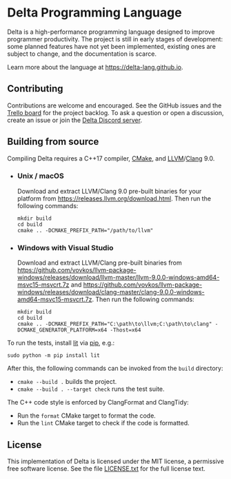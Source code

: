 # Delta Programming Language

Delta is a high-performance programming language designed to improve programmer productivity.
The project is still in early stages of development: some planned features have not yet been implemented,
existing ones are subject to change, and the documentation is scarce.

Learn more about the language at https://delta-lang.github.io.

## Contributing

Contributions are welcome and encouraged.
See the GitHub issues and the [Trello board](https://trello.com/b/NIbkM4v2/delta) for the project backlog.
To ask a question or open a discussion, create an issue or join the [Delta Discord server](https://discord.gg/hsDbW9p).

## Building from source

Compiling Delta requires a C++17 compiler, [CMake](https://cmake.org), and
[LLVM](https://llvm.org)/[Clang](https://clang.llvm.org) 9.0.

- ### Unix / macOS

    Download and extract LLVM/Clang 9.0 pre-built binaries for your platform from
    https://releases.llvm.org/download.html. Then run the following commands:

      mkdir build
      cd build
      cmake .. -DCMAKE_PREFIX_PATH="/path/to/llvm"

- ### Windows with Visual Studio

    Download and extract LLVM/Clang pre-built binaries from
    https://github.com/vovkos/llvm-package-windows/releases/download/llvm-master/llvm-9.0.0-windows-amd64-msvc15-msvcrt.7z
    and https://github.com/vovkos/llvm-package-windows/releases/download/clang-master/clang-9.0.0-windows-amd64-msvc15-msvcrt.7z.
    Then run the following commands:

      mkdir build
      cd build
      cmake .. -DCMAKE_PREFIX_PATH="C:\path\to\llvm;C:\path\to\clang" -DCMAKE_GENERATOR_PLATFORM=x64 -Thost=x64

To run the tests, install [lit](https://llvm.org/docs/CommandGuide/lit.html) via [pip](https://pip.pypa.io/en/stable/installing/), e.g.:

    sudo python -m pip install lit

After this, the following commands can be invoked from the `build` directory:

- `cmake --build .` builds the project.
- `cmake --build . --target check` runs the test suite.

The C++ code style is enforced by ClangFormat and ClangTidy:

- Run the `format` CMake target to format the code.
- Run the `lint` CMake target to check if the code is formatted.

## License

This implementation of Delta is licensed under the MIT license, a permissive
free software license. See the file [LICENSE.txt](LICENSE.txt) for the full
license text.
